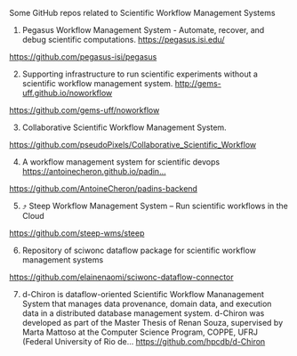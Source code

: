 Some GitHub repos related to Scientific Workflow Management Systems

1. Pegasus Workflow Management System - Automate, recover, and debug scientific computations. https://pegasus.isi.edu/

https://github.com/pegasus-isi/pegasus

2. Supporting infrastructure to run scientific experiments without a scientific workflow management system. http://gems-uff.github.io/noworkflow

https://github.com/gems-uff/noworkflow

3. Collaborative Scientific Workflow Management System.

https://github.com/pseudoPixels/Collaborative_Scientific_Workflow

4. A workflow management system for scientific devops https://antoinecheron.github.io/padin…

https://github.com/AntoineCheron/padins-backend

5. ⤴️ Steep Workflow Management System – Run scientific workflows in the Cloud

https://github.com/steep-wms/steep

6. Repository of sciwonc dataflow package for scientific workflow management systems

https://github.com/elainenaomi/sciwonc-dataflow-connector

7. d-Chiron is dataflow-oriented Scientific Workflow Mananagement System that manages data provenance, domain data, and execution data in a distributed database management system. d-Chiron was developed as part of the Master Thesis of Renan Souza, supervised by Marta Mattoso at the Computer Science Program, COPPE, UFRJ (Federal University of Rio de…
https://github.com/hpcdb/d-Chiron
